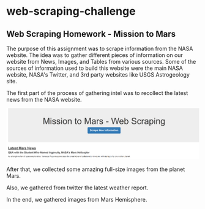 # web-scraping-challenge 
## Web Scraping Homework - Mission to Mars

The purpose of this assignment was to scrape information from the NASA website. The idea was to gather different pieces of information on our website from News, Images, and Tables from various sources.
Some of the sources of information used to build this website were the main NASA website, NASA's Twitter, and 3rd party websites like USGS Astrogeology site. 

The first part of the process of gathering intel was to recollect the latest news from the NASA website. 

<img src= "images/news.png" width ="700">

After that, we collected some amazing full-size images from the planet Mars. 

Also, we gathered from twitter the latest weather report. 

In the end, we gathered images from Mars Hemisphere. 

